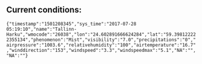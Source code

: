 ## Current conditions: 
 ``` {"timestamp":"1501208345","sys_time":"2017-07-28 05:19:10","name":"Tallinn-Harku","wmocode":"26038","lon":"24.602891666624284","lat":"59.398122222355134","phenomenon":"Mist","visibility":"7.0","precipitations":"0","airpressure":"1003.6","relativehumidity":"100","airtemperature":"16.7","winddirection":"153","windspeed":"3.3","windspeedmax":"5.1","NA":"","NA":""} ```
